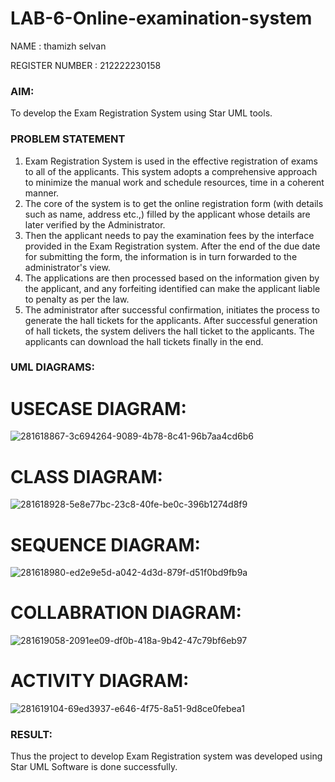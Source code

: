 
# LAB-6-Online-examination-system

NAME : thamizh selvan 

REGISTER NUMBER : 212222230158

### AIM:
To develop the Exam Registration System using Star UML tools.

### PROBLEM STATEMENT
1. Exam Registration System is used in the effective registration of exams to all of the
applicants. This system adopts a comprehensive approach to minimize the manual work and
schedule resources, time in a coherent manner.
2. The core of the system is to get the online registration form (with details such as name,
address etc.,) filled by the applicant whose details are later verified by the Administrator.
3. Then the applicant needs to pay the examination fees by the interface provided in the
Exam Registration system. After the end of the due date for submitting the form, the
information is in turn forwarded to the administrator's view.
4. The applications are then processed based on the information given by the applicant,
and any forfeiting identified can make the applicant liable to penalty as per the law.
5. The administrator after successful confirmation, initiates the process to generate the
hall tickets for the applicants. After successful generation of hall tickets, the system delivers
the hall ticket to the applicants. The applicants can download the hall tickets finally in the end.

### UML DIAGRAMS:

# USECASE DIAGRAM:
![281618867-3c694264-9089-4b78-8c41-96b7aa4cd6b6](https://github.com/user-attachments/assets/bf77f388-6aec-42ed-8f61-cc93ed1f641d)

# CLASS DIAGRAM:
![281618928-5e8e77bc-23c8-40fe-be0c-396b1274d8f9](https://github.com/user-attachments/assets/88f0d49a-31c6-4c61-8e2f-41944272d91a)

# SEQUENCE DIAGRAM:
![281618980-ed2e9e5d-a042-4d3d-879f-d51f0bd9fb9a](https://github.com/user-attachments/assets/4c43c4a6-a0ab-43e2-be0d-3c61286cd97d)

# COLLABRATION DIAGRAM:
![281619058-2091ee09-df0b-418a-9b42-47c79bf6eb97](https://github.com/user-attachments/assets/549e9c75-1ff3-42b0-b8ea-d6fcc3a691cd)


# ACTIVITY DIAGRAM:
![281619104-69ed3937-e646-4f75-8a51-9d8ce0febea1](https://github.com/user-attachments/assets/749b1661-d1a2-421c-b8b3-c9df2299a234)



### RESULT:
Thus the project to develop Exam Registration system was developed using Star UML
Software is done successfully.
